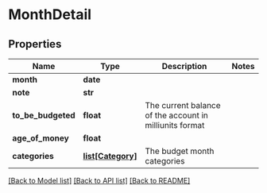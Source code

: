 # MonthDetail

## Properties
Name | Type | Description | Notes
------------ | ------------- | ------------- | -------------
**month** | **date** |  | 
**note** | **str** |  | 
**to_be_budgeted** | **float** | The current balance of the account in milliunits format | 
**age_of_money** | **float** |  | 
**categories** | [**list[Category]**](Category.md) | The budget month categories | 

[[Back to Model list]](../README.md#documentation-for-models) [[Back to API list]](../README.md#documentation-for-api-endpoints) [[Back to README]](../README.md)


